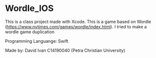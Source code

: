 # Wordle_IOS

This is a class project made with Xcode.
This is a game based on Wordle (https://www.nytimes.com/games/wordle/index.html).
I tried to make a wordle game duplication

Programming Languange:
Swift

Made by:
David Ivan C14190040 (Petra Christian University)
